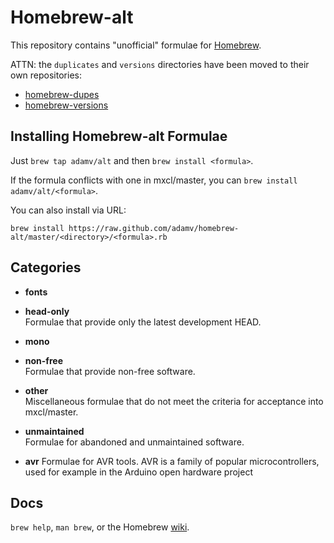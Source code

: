 Homebrew-alt
============
This repository contains "unofficial" formulae for [Homebrew](https://github.com/mxcl/homebrew).

ATTN: the `duplicates` and `versions` directories have been moved to their own repositories:

 * [homebrew-dupes][]
 * [homebrew-versions][]

Installing Homebrew-alt Formulae
--------------------------------
Just `brew tap adamv/alt` and then `brew install <formula>`.

If the formula conflicts with one in mxcl/master, you can `brew install adamv/alt/<formula>`.

You can also install via URL:

```
brew install https://raw.github.com/adamv/homebrew-alt/master/<directory>/<formula>.rb
```

Categories
----------
  * **fonts**  

  * **head-only**  
  Formulae that provide only the latest development HEAD.

  * **mono**  

  * **non-free**  
  Formulae that provide non-free software.

  * **other**  
  Miscellaneous formulae that do not meet the criteria for acceptance into mxcl/master.

  * **unmaintained**  
  Formulae for abandoned and unmaintained software.

  * **avr**
  Formulae for AVR tools. AVR is a family of popular microcontrollers, used 
  for example in the Arduino open hardware project

Docs
----
`brew help`, `man brew`, or the Homebrew [wiki][].

[wiki]:http://wiki.github.com/mxcl/homebrew
[homebrew-dupes]:https://github.com/Homebrew/homebrew-dupes
[homebrew-versions]:https://github.com/Homebrew/homebrew-versions
